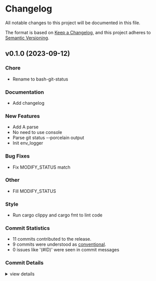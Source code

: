 # Changelog

All notable changes to this project will be documented in this file.

The format is based on [Keep a Changelog](https://keepachangelog.com/en/1.0.0/),
and this project adheres to [Semantic Versioning](https://semver.org/spec/v2.0.0.html).

## v0.1.0 (2023-09-12)

<csr-id-0b51b53e1ad9bf68c1faf14ec9e0f309e5899a67/>
<csr-id-ee6d445b20f429a179a957addd19bc3b7b10bfe4/>
<csr-id-c2c76253aaf9fc607268c105500fa78c0a6a5a29/>

### Chore

 - <csr-id-0b51b53e1ad9bf68c1faf14ec9e0f309e5899a67/> Rename to bash-git-status

### Documentation

 - <csr-id-050bc151c56ed6520b4ef745526c50bc7de340ec/> Add changelog

### New Features

 - <csr-id-5b07e842b90f136a4a2887cfb81d3c30d6bc9773/> Add A parse
 - <csr-id-eaade91ecb7b5bf9123a87287d0450c44d49a24d/> No need to use console
 - <csr-id-0e6086254d71985673470c49c623ebe2f4079cd1/> Parse git status --porcelain output
 - <csr-id-923199e8418bbfaafdd0e65446bad9a3406b178d/> Init env_logger

### Bug Fixes

 - <csr-id-d4a7c53bde9893d700ce12e9bd1b399f2f89bbdc/> Fix MODIFY_STATUS match

### Other

 - <csr-id-ee6d445b20f429a179a957addd19bc3b7b10bfe4/> Fill MODIFY_STATUS

### Style

 - <csr-id-c2c76253aaf9fc607268c105500fa78c0a6a5a29/> Run cargo clippy and cargo fmt to lint code

### Commit Statistics

<csr-read-only-do-not-edit/>

 - 11 commits contributed to the release.
 - 9 commits were understood as [conventional](https://www.conventionalcommits.org).
 - 0 issues like '(#ID)' were seen in commit messages

### Commit Details

<csr-read-only-do-not-edit/>

<details><summary>view details</summary>

 * **Uncategorized**
    - Add changelog ([`050bc15`](https://github.com/AOSC-Dev/git-head-name/commit/050bc151c56ed6520b4ef745526c50bc7de340ec))
    - Run cargo clippy and cargo fmt to lint code ([`c2c7625`](https://github.com/AOSC-Dev/git-head-name/commit/c2c76253aaf9fc607268c105500fa78c0a6a5a29))
    - Rename to bash-git-status ([`0b51b53`](https://github.com/AOSC-Dev/git-head-name/commit/0b51b53e1ad9bf68c1faf14ec9e0f309e5899a67))
    - Fix MODIFY_STATUS match ([`d4a7c53`](https://github.com/AOSC-Dev/git-head-name/commit/d4a7c53bde9893d700ce12e9bd1b399f2f89bbdc))
    - Fill MODIFY_STATUS ([`ee6d445`](https://github.com/AOSC-Dev/git-head-name/commit/ee6d445b20f429a179a957addd19bc3b7b10bfe4))
    - Add A parse ([`5b07e84`](https://github.com/AOSC-Dev/git-head-name/commit/5b07e842b90f136a4a2887cfb81d3c30d6bc9773))
    - No need to use console ([`eaade91`](https://github.com/AOSC-Dev/git-head-name/commit/eaade91ecb7b5bf9123a87287d0450c44d49a24d))
    - Parse git status --porcelain output ([`0e60862`](https://github.com/AOSC-Dev/git-head-name/commit/0e6086254d71985673470c49c623ebe2f4079cd1))
    - Init env_logger ([`923199e`](https://github.com/AOSC-Dev/git-head-name/commit/923199e8418bbfaafdd0e65446bad9a3406b178d))
    - Init ([`fde7d12`](https://github.com/AOSC-Dev/git-head-name/commit/fde7d12c809b8d8a7c8a62273d04f00173fbd310))
    - Initial commit ([`a576577`](https://github.com/AOSC-Dev/git-head-name/commit/a57657767e01d045a0a34e53b2bac1968fa7d0d1))
</details>

